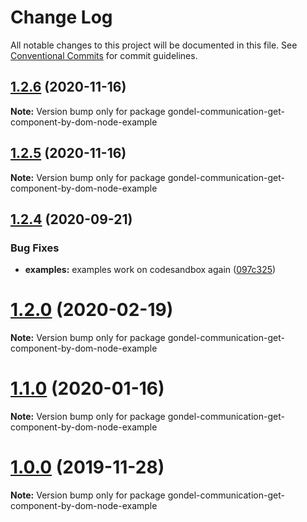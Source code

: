 # Change Log

All notable changes to this project will be documented in this file.
See [Conventional Commits](https://conventionalcommits.org) for commit guidelines.

## [1.2.6](https://github.com/namics/gondel/compare/v1.2.5...v1.2.6) (2020-11-16)

**Note:** Version bump only for package gondel-communication-get-component-by-dom-node-example





## [1.2.5](https://github.com/namics/gondel/compare/v1.2.4...v1.2.5) (2020-11-16)

**Note:** Version bump only for package gondel-communication-get-component-by-dom-node-example





## [1.2.4](https://github.com/namics/gondel/compare/v1.2.3...v1.2.4) (2020-09-21)


### Bug Fixes

* **examples:** examples work on codesandbox again ([097c325](https://github.com/namics/gondel/commit/097c32566bd5e982237aa4f1d4a5c1e76fca5ed8))





# [1.2.0](https://github.com/namics/gondel/compare/v1.1.2...v1.2.0) (2020-02-19)

**Note:** Version bump only for package gondel-communication-get-component-by-dom-node-example





# [1.1.0](https://github.com/namics/gondel/compare/v1.0.0...v1.1.0) (2020-01-16)

**Note:** Version bump only for package gondel-communication-get-component-by-dom-node-example





# [1.0.0](https://github.com/namics/gondel/compare/v0.1.0...v1.0.0) (2019-11-28)

**Note:** Version bump only for package gondel-communication-get-component-by-dom-node-example
